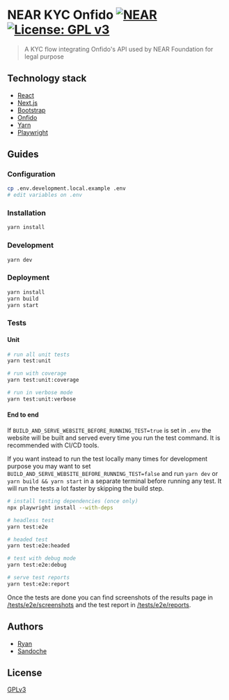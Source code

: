 # NEAR KYC Onfido [![NEAR](https://img.shields.io/badge/NEAR-%E2%8B%88-111111.svg)](https://near.org/) [![License: GPL v3](https://img.shields.io/badge/License-GPLv3-blue.svg)](LICENSE)

> A KYC flow integrating Onfido's API used by NEAR Foundation for legal purpose

## Technology stack

- [React](https://reactjs.org/)
- [Next.js](https://nextjs.org/)
- [Bootstrap](https://getbootstrap.com/)
- [Onfido](https://documentation.onfido.com/)
- [Yarn](https://yarnpkg.com/)
- [Playwright](https://playwright.dev/)

## Guides

### Configuration

```bash
cp .env.development.local.example .env
# edit variables on .env
```

### Installation

```bash
yarn install
```

### Development

```bash
yarn dev
```

### Deployment

```bash
yarn install
yarn build
yarn start
```

### Tests

#### Unit

```bash
# run all unit tests
yarn test:unit

# run with coverage
yarn test:unit:coverage

# run in verbose mode
yarn test:unit:verbose
```

#### End to end

If `BUILD_AND_SERVE_WEBSITE_BEFORE_RUNNING_TEST=true` is set in `.env` the website will be built and served every time you run the test command. It is recommended with CI/CD tools.

If you want instead to run the test locally many times for development purpose you may want to set `BUILD_AND_SERVE_WEBSITE_BEFORE_RUNNING_TEST=false` and run `yarn dev` or `yarn build && yarn start` in a separate terminal before running any test. It will run the tests a lot faster by skipping the build step.

```bash
# install testing dependencies (once only)
npx playwright install --with-deps

# headless test
yarn test:e2e

# headed test
yarn test:e2e:headed

# test with debug mode
yarn test:e2e:debug

# serve test reports
yarn test:e2e:report
```

Once the tests are done you can find screenshots of the results page in [/tests/e2e/screenshots](/tests/e2e/screenshots) and the test report in [/tests/e2e/reports](/tests/e2e/reports).

## Authors

- [Ryan](https://github.com/ryancwalsh)
- [Sandoche](https://github.com/sandoche)

## License

[GPLv3](LICENSE)
